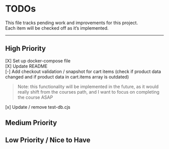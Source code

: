 # TODOs

This file tracks pending work and improvements for this project.  
Each item will be checked off as it’s implemented.

---

## High Priority
[X] Set up docker-compose file  
[X] Update README  
[-] Add checkout validation / snapshot for cart items (check if product data changed and if product data in cart.items array is outdated)  
> Note: this functionality will be implemented in the future, as it would really shift from the courses path, and I want to focus on completing the course ASAP

[x] Update / remove test-db.cjs  

## Medium Priority

## Low Priority / Nice to Have